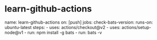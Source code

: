 # learn-github-actions
name: learn-github-actions on: [push] jobs: check-bats-version: runs-on: ubuntu-latest steps: - uses: actions/checkout@v2 - uses: actions/setup-node@v1 - run: npm install -g bats - run: bats -v
